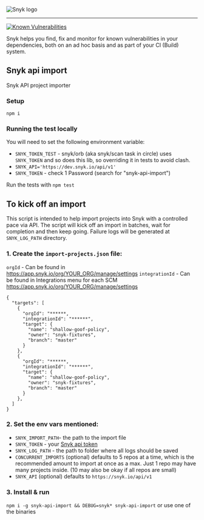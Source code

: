 ![Snyk logo](https://snyk.io/style/asset/logo/snyk-print.svg)

***

[![Known Vulnerabilities](https://snyk.io/test/github/snyk/snyk-api-import/badge.svg)](https://snyk.io/test/github/snyk/snyk-api-import)

Snyk helps you find, fix and monitor for known vulnerabilities in your dependencies, both on an ad hoc basis and as part of your CI (Build) system.

## Snyk api import
Snyk API project importer


### Setup
`npm i`

### Running the test locally
You will need to set the following environment variable:
  - `SNYK_TOKEN_TEST` - snyk/orb (aka snyk/scan task in circle) uses `SNYK_TOKEN` and so does this lib, so overriding it in tests to avoid clash.
  - `SNYK_API='https://dev.snyk.io/api/v1'`
  - `SNYK_TOKEN` - check 1 Password (search for "snyk-api-import")

Run the tests with `npm test`


## To kick off an import
This script is intended to help import projects into Snyk with a controlled pace via API. The script will kick off an import in batches, wait for completion and then keep going. Failure logs will be generated at `SNYK_LOG_PATH` directory.
### 1. Create the `import-projects.json` file:
  `orgId` - Can be found in https://app.snyk.io/org/YOUR_ORG/manage/settings
  `integrationId` - Can be found in Integrations menu for each SCM https://app.snyk.io/org/YOUR_ORG/manage/settings


  ```
  {
    "targets": [
      {
        "orgId": "******,
        "integrationId": "******",
        "target": {
          "name": "shallow-goof-policy",
          "owner": "snyk-fixtures",
          "branch": "master"
        }
      },
      {
        "orgId": "******,
        "integrationId": "******",
        "target": {
          "name": "shallow-goof-policy",
          "owner": "snyk-fixtures",
          "branch": "master"
        }
      },
    ]
  }
  ```
### 2. Set the env vars mentioned:
  - `SNYK_IMPORT_PATH`- the path to the import file
  - `SNYK_TOKEN` - your [Snyk api token](https://app.snyk.io/account)
  - `SNYK_LOG_PATH` - the path to folder where all logs should be saved
  - `CONCURRENT_IMPORTS` (optional) defaults to 5 repos at a time, which is the recommended amount to import at once as a max.  Just 1 repo may have many projects inside. (10 may also be okay if all repos are small)
  - `SNYK_API` (optional) defaults to `https://snyk.io/api/v1`

### 3. Install & run
`npm i -g snyk-api-import && DEBUG=snyk* snyk-api-import` or use one of the binaries
